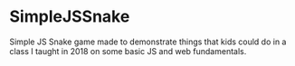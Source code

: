 # SimpleJSSnake
Simple JS Snake game made to demonstrate things that kids could do in a class I taught in 2018 on some basic JS and web fundamentals.
